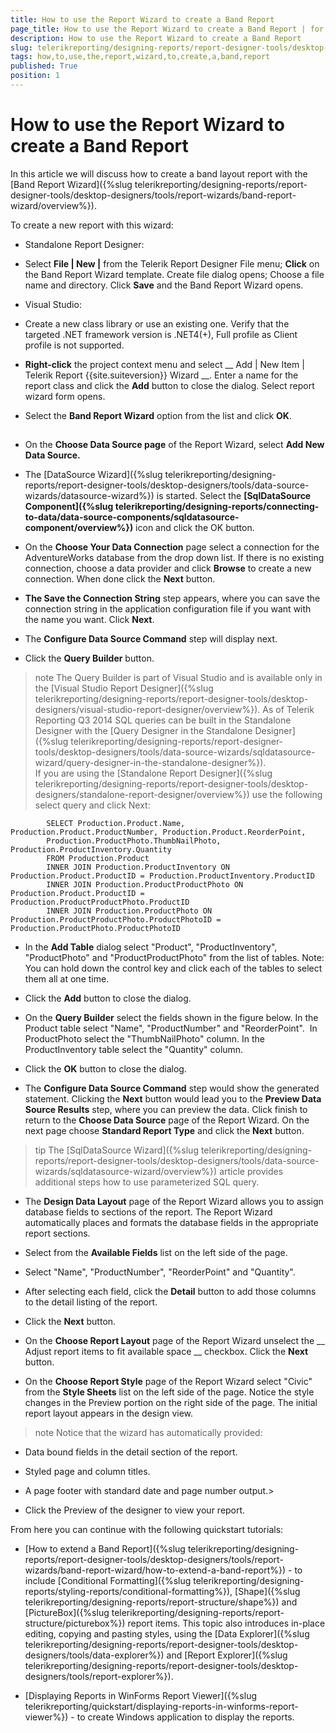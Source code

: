 ```yaml
---
title: How to use the Report Wizard to create a Band Report
page_title: How to use the Report Wizard to create a Band Report | for Telerik Reporting Documentation
description: How to use the Report Wizard to create a Band Report
slug: telerikreporting/designing-reports/report-designer-tools/desktop-designers/tools/report-wizards/band-report-wizard/how-to-use-the-report-wizard-to-create-a-band-report
tags: how,to,use,the,report,wizard,to,create,a,band,report
published: True
position: 1
---
```


# How to use the Report Wizard to create a Band Report



In this article we will discuss how to create a band layout report with the [Band Report Wizard]({%slug telerikreporting/designing-reports/report-designer-tools/desktop-designers/tools/report-wizards/band-report-wizard/overview%}).
      

To create a new report with this wizard:
      

* Standalone Report Designer:
          

* Select __File | New |__ from the Telerik Report Designer File menu;
              __Click__ on the Band Report Wizard template. Create file dialog opens;
              Choose a file name and directory. Click __Save__ and the Band Report Wizard opens.
              

* Visual Studio:
          

* Create a new class library or use an existing one.
                Verify that the targeted .NET framework version is .NET4(+), Full profile as Client profile is not supported.
              

* __Right-click__ the project context menu and select
                __
                  Add | New Item | Telerik Report {{site.suiteversion}} Wizard
                __.
                Enter a name for the report class and click the __Add__ button to close the dialog. Select report wizard form opens.
              

* Select the __Band Report Wizard__ option from the list and click __OK__.
              

## 

* On the __Choose Data Source page__ of the
              Report Wizard, select __Add New Data Source.__

* The [DataSource Wizard]({%slug telerikreporting/designing-reports/report-designer-tools/desktop-designers/tools/data-source-wizards/datasource-wizard%}) is started. Select the __[SqlDataSource Component]({%slug telerikreporting/designing-reports/connecting-to-data/data-source-components/sqldatasource-component/overview%})__
              icon and click the OK button.
            

* On the __Choose Your Data Connection__ page
              select a connection for the AdventureWorks database from the drop
              down list. If there is no existing connection, choose a data provider and click
              __Browse__ to create a new connection.
              When done click the __Next__ button.
            

* __The Save the Connection String__ step
              appears, where you can save the connection string in the application
              configuration file if you want with the name you want. Click __Next__.
            

* The __Configure Data Source Command__
              step will display next.
            

* Click the __Query Builder__ button.
                

>note The Query Builder is part of Visual Studio and is available only in the [Visual Studio Report Designer]({%slug telerikreporting/designing-reports/report-designer-tools/desktop-designers/visual-studio-report-designer/overview%}). As of Telerik Reporting Q3 2014 SQL queries can be built in the Standalone Designer with the [Query Designer in the Standalone Designer]({%slug telerikreporting/designing-reports/report-designer-tools/desktop-designers/tools/data-source-wizards/sqldatasource-wizard/query-designer-in-the-standalone-designer%}).                  
If you are using the [Standalone Report Designer]({%slug telerikreporting/designing-reports/report-designer-tools/desktop-designers/standalone-report-designer/overview%}) use the following select query and click Next:
                

````
        SELECT Production.Product.Name, Production.Product.ProductNumber, Production.Product.ReorderPoint,
        Production.ProductPhoto.ThumbNailPhoto, Production.ProductInventory.Quantity
        FROM Production.Product
        INNER JOIN Production.ProductInventory ON Production.Product.ProductID = Production.ProductInventory.ProductID
        INNER JOIN Production.ProductProductPhoto ON Production.Product.ProductID = Production.ProductProductPhoto.ProductID
        INNER JOIN Production.ProductPhoto ON Production.ProductProductPhoto.ProductPhotoID = Production.ProductPhoto.ProductPhotoID
````



* In the __Add Table__ dialog select
                  "Product", "ProductInventory", "ProductPhoto" and "ProductProductPhoto"
                  from the list of tables. Note: You can hold down the control key
                  and click each of the tables to select them all at one time.
                

* Click the __Add__ button to close
                  the dialog.
                

* On the __Query Builder__ select
                  the fields shown in the figure below. In the Product
                  table select "Name", "ProductNumber" and "ReorderPoint". 
                  In ProductPhoto select the "ThumbNailPhoto" column.
                  In the ProductInventory table select the "Quantity"
                  column.
                

* Click the __OK__ button to
                  close the dialog.
                

* The __Configure Data Source Command__
                  step would show the generated statement. Clicking the
                  __Next__ button would lead you to
                  the __Preview Data Source Results__
                  step, where you can preview the data. Click finish to return
                  to the __Choose Data Source__ page
                  of the Report Wizard. On the next page choose
                  __Standard Report Type__ and click the
                  __Next__ button.
                

>tip The [SqlDataSource Wizard]({%slug telerikreporting/designing-reports/report-designer-tools/desktop-designers/tools/data-source-wizards/sqldatasource-wizard/overview%}) article provides additional steps how to use parameterized SQL query.                  


* The __Design Data Layout__ page
              of the Report Wizard allows you to assign database fields
              to sections of the report. The Report Wizard automatically
              places and formats the database fields in the appropriate
              report sections.
            

* Select from the __Available Fields__
                  list on the left side of the page.
                

* Select "Name", "ProductNumber", "ReorderPoint"
                  and "Quantity".
                

* After selecting each field, click the
                  __Detail__ button to add those
                  columns to the detail listing of the report.
                

* Click the __Next__ button.
                

* On the __Choose Report Layout__
              page of the Report Wizard unselect the __
                Adjust
                report items to fit available space
              __ checkbox.
              Click the __Next__ button.
            

* On the __Choose Report Style__
              page of the Report Wizard select "Civic" from the
              __Style Sheets__ list on the left
              side of the page. Notice the style changes in the Preview
              portion on the right side of the page.
            The initial report layout appears in the design view. 

>note Notice that the wizard has automatically provided:
* Data bound fields in the detail section of the report.
* Styled page and column titles.
* A page footer with standard date and page number output.>


* Click the Preview of the designer to view your report.
            

From here you can continue with the following quickstart tutorials:

* [How to extend a Band Report]({%slug telerikreporting/designing-reports/report-designer-tools/desktop-designers/tools/report-wizards/band-report-wizard/how-to-extend-a-band-report%}) -
              to include [Conditional Formatting]({%slug telerikreporting/designing-reports/styling-reports/conditional-formatting%}), [Shape]({%slug telerikreporting/designing-reports/report-structure/shape%}) and [PictureBox]({%slug telerikreporting/designing-reports/report-structure/picturebox%}) report items.
              This topic also introduces in-place editing, copying
              and pasting styles, using the [Data Explorer]({%slug telerikreporting/designing-reports/report-designer-tools/desktop-designers/tools/data-explorer%}) and [Report Explorer]({%slug telerikreporting/designing-reports/report-designer-tools/desktop-designers/tools/report-explorer%}).
            

* [Displaying Reports in WinForms Report Viewer]({%slug telerikreporting/quickstart/displaying-reports-in-winforms-report-viewer%}) - to create
              Windows application to display the reports.
            
